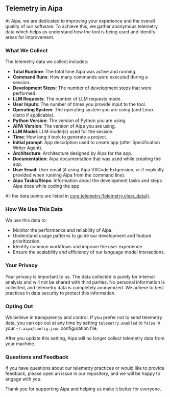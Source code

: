 ## Telemetry in Aipa

At Aipa, we are dedicated to improving your experience and the overall quality of our software. To achieve this, we gather anonymous telemetry data which helps us understand how the tool is being used and identify areas for improvement.

### What We Collect

The telemetry data we collect includes:

- **Total Runtime**: The total time Aipa was active and running.
- **Command Runs**: How many commands were executed during a session.
- **Development Steps**: The number of development steps that were performed.
- **LLM Requests**: The number of LLM requests made.
- **User Inputs**: The number of times you provide input to the tool.
- **Operating System**: The operating system you are using (and Linux distro if applicable).
- **Python Version**: The version of Python you are using.
- **AIPA Version**: The version of Aipa you are using.
- **LLM Model**: LLM model(s) used for the session.
- **Time**: How long it took to generate a project.
- **Initial prompt**: App description used to create app (after Specification Writer Agent).
- **Architecture**: Architecture designed by Aipa for the app.
- **Documentation**: Aipa documentation that was used while creating the app.
- **User Email**: User email (if using Aipa VSCode Extgension, or if explicitly provided when running Aipa from the command line).
- **Aipa Tasks/Steps**: Information about the development tasks and steps Aipa does while coding the app.

All the data points are listed in [core.telemetry:Telemetry.clear_data()](../core/telemetry/__init__.py).

### How We Use This Data

We use this data to:

- Monitor the performance and reliability of Aipa.
- Understand usage patterns to guide our development and feature prioritization.
- Identify common workflows and improve the user experience.
- Ensure the scalability and efficiency of our language model interactions.

### Your Privacy

Your privacy is important to us. The data collected is purely for internal analysis and will not be shared with third parties. No personal information is collected, and telemetry data is completely anonymized. We adhere to best practices in data security to protect this information.

### Opting Out

We believe in transparency and control. If you prefer not to send telemetry data, you can opt-out at any time by setting `telemetry.enabled` to `false` in your `~/.aipa/config.json` configuration file.

After you update this setting, Aipa will no longer collect telemetry data from your machine.

### Questions and Feedback

If you have questions about our telemetry practices or would like to provide feedback, please open an issue in our repository, and we will be happy to engage with you.

Thank you for supporting Aipa and helping us make it better for everyone.

